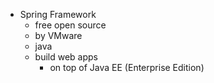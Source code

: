 - Spring Framework
  - free open source 
  - by VMware
  - java
  - build web apps
    - on top of Java EE (Enterprise Edition)